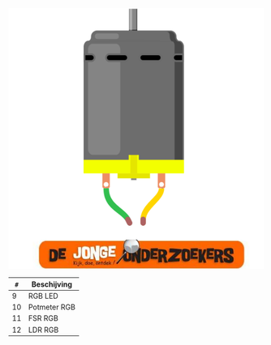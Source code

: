 ![Boek 3: Actuatoren met hoog vermogen](voorpagina_3.png)

`#`|Beschijving
---|-----------------------
9  |RGB LED
10 |Potmeter RGB
11 |FSR RGB
12 |LDR RGB


